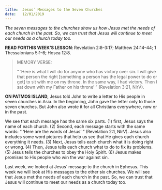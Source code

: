 ```yaml
---
title:  Jesus’ Messages to the Seven Churches
date:   12/01/2019
---
```


_The seven messages to the churches show us how Jesus met the needs of each church in the past. So, we can trust that Jesus will continue to meet our needs as a church today too._

**READ FORTHIS WEEK’S LESSON**: Revelation 2:8–3:17; Matthew 24:14–44; 1 Thessalonians 5:1–8; Hosea 12:8.

> <p>MEMORY VERSE:</p>
> “ ‘Here is what I will do for anyone who has victory over sin. I will give that person the right [something a person has the legal power to do or get] to sit with me on my throne. In the same way, I had victory. Then I sat down with my Father on his throne’ ” (Revelation 3:21, NIrV).

**ON PATMOS ISLAND**, Jesus told John to write a letter to His people in seven churches in Asia. In the beginning, John gave the letter only to those seven churches. But John also wrote it for all Christians everywhere, now or in the past.

We see that each message has the same six parts. (1) first, Jesus says the name of each church. (2) Second, each message starts with the same words: “ ‘Here are the words of Jesus’ ” (Revelation 2:1, NIrV). Jesus also includes some word pictures that help us see that He gives each church everything it needs. (3) Next, Jesus tells each church what it is doing right or wrong. (4) Then, Jesus tells each church what to do to fix its problems. (5) Jesus tells the churches to obey the Holy Spirit. (6) Jesus makes promises to His people who win the war against sin.

Last week, we looked at Jesus’ message to the church in Ephesus. This week we will look at His messages to the other six churches. We will see that Jesus met the needs of each church in the past. So, we can trust that Jesus will continue to meet our needs as a church today too.